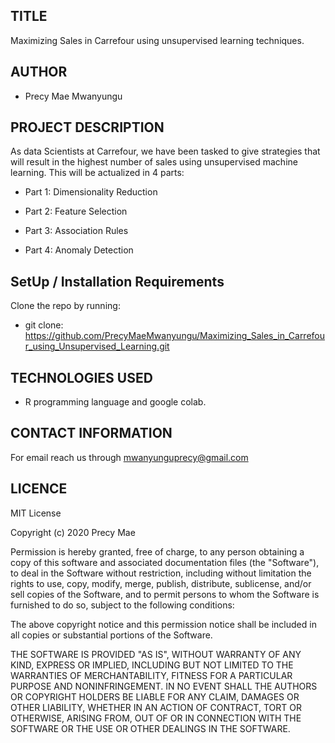 ##  TITLE
 Maximizing Sales in Carrefour using unsupervised learning techniques.

## AUTHOR
 * Precy Mae Mwanyungu

## PROJECT DESCRIPTION
As data Scientists at Carrefour, we have been tasked to give strategies that will result in the highest number of sales using unsupervised machine learning. This will be actualized in 4 parts: 
   * Part 1: Dimensionality Reduction

   * Part 2: Feature Selection

   * Part 3: Association Rules
   
   * Part 4: Anomaly Detection


## SetUp / Installation Requirements
  Clone the repo by running:
*   git clone: https://github.com/PrecyMaeMwanyungu/Maximizing_Sales_in_Carrefour_using_Unsupervised_Learning.git

## TECHNOLOGIES USED
* R programming language and google colab.

## CONTACT INFORMATION
For email reach us through mwanyunguprecy@gmail.com

## LICENCE
MIT License

Copyright (c) 2020 Precy Mae

Permission is hereby granted, free of charge, to any person obtaining a copy of this software and associated documentation files (the "Software"), to deal in the Software without restriction, including without limitation the rights to use, copy, modify, merge, publish, distribute, sublicense, and/or sell copies of the Software, and to permit persons to whom the Software is furnished to do so, subject to the following conditions:

The above copyright notice and this permission notice shall be included in all copies or substantial portions of the Software.

THE SOFTWARE IS PROVIDED "AS IS", WITHOUT WARRANTY OF ANY KIND, EXPRESS OR IMPLIED, INCLUDING BUT NOT LIMITED TO THE WARRANTIES OF MERCHANTABILITY, FITNESS FOR A PARTICULAR PURPOSE AND NONINFRINGEMENT. IN NO EVENT SHALL THE AUTHORS OR COPYRIGHT HOLDERS BE LIABLE FOR ANY CLAIM, DAMAGES OR OTHER LIABILITY, WHETHER IN AN ACTION OF CONTRACT, TORT OR OTHERWISE, ARISING FROM, OUT OF OR IN CONNECTION WITH THE SOFTWARE OR THE USE OR OTHER DEALINGS IN THE SOFTWARE.

